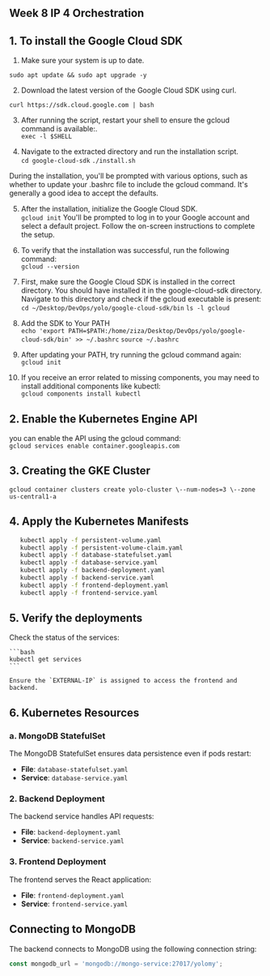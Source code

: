 ## Week 8 IP 4 Orchestration

## 1. To install the Google Cloud SDK

1. Make sure your system is up to date.<br>

`sudo apt update && sudo apt upgrade -y`

2. Download the latest version of the Google Cloud SDK using curl.<br>

`curl https://sdk.cloud.google.com | bash`


3. After running the script, restart your shell to ensure the gcloud command is available:.<br>
`exec -l $SHELL`

4. Navigate to the extracted directory and run the installation script.<br>
`cd google-cloud-sdk`
`./install.sh`

During the installation, you'll be prompted with various options, such as whether to update your .bashrc file to include the gcloud command. It's generally a good idea to accept the defaults.

5. After the installation, initialize the Google Cloud SDK.<br>
`gcloud init`
You'll be prompted to log in to your Google account and select a default project. Follow the on-screen instructions to complete the setup.

6. To verify that the installation was successful, run the following command:<br>
`gcloud --version`

7. First, make sure the Google Cloud SDK is installed in the correct directory. You should have installed it in the google-cloud-sdk directory. Navigate to this directory and check if the gcloud executable is present:<br>
`cd ~/Desktop/DevOps/yolo/google-cloud-sdk/bin`
`ls -l gcloud`

8. Add the SDK to Your PATH<br>
`echo 'export PATH=$PATH:/home/ziza/Desktop/DevOps/yolo/google-cloud-sdk/bin' >> ~/.bashrc`
`source ~/.bashrc`

9. After updating your PATH, try running the gcloud command again:<br>
`gcloud init`

10. If you receive an error related to missing components, you may need to install additional components like kubectl:<br>
`gcloud components install kubectl`

## 2. Enable the Kubernetes Engine API
you can enable the API using the gcloud command:<br>
`gcloud services enable container.googleapis.com`

## 3.  Creating the GKE Cluster
`gcloud container clusters create yolo-cluster \--num-nodes=3 \--zone us-central1-a`

## 4. Apply the Kubernetes Manifests
 ```bash
    kubectl apply -f persistent-volume.yaml
    kubectl apply -f persistent-volume-claim.yaml
    kubectl apply -f database-statefulset.yaml
    kubectl apply -f database-service.yaml
    kubectl apply -f backend-deployment.yaml
    kubectl apply -f backend-service.yaml
    kubectl apply -f frontend-deployment.yaml
    kubectl apply -f frontend-service.yaml
```

## 5. Verify the deployments

Check the status of the services:

    ```bash
    kubectl get services
    ```

    Ensure the `EXTERNAL-IP` is assigned to access the frontend and backend.

## 6. Kubernetes Resources

### a. MongoDB StatefulSet

The MongoDB StatefulSet ensures data persistence even if pods restart:

- **File**: `database-statefulset.yaml`
- **Service**: `database-service.yaml`

### 2. Backend Deployment

The backend service handles API requests:

- **File**: `backend-deployment.yaml`
- **Service**: `backend-service.yaml`

### 3. Frontend Deployment

The frontend serves the React application:

- **File**: `frontend-deployment.yaml`
- **Service**: `frontend-service.yaml`

## Connecting to MongoDB

The backend connects to MongoDB using the following connection string:

```javascript
const mongodb_url = 'mongodb://mongo-service:27017/yolomy';



















